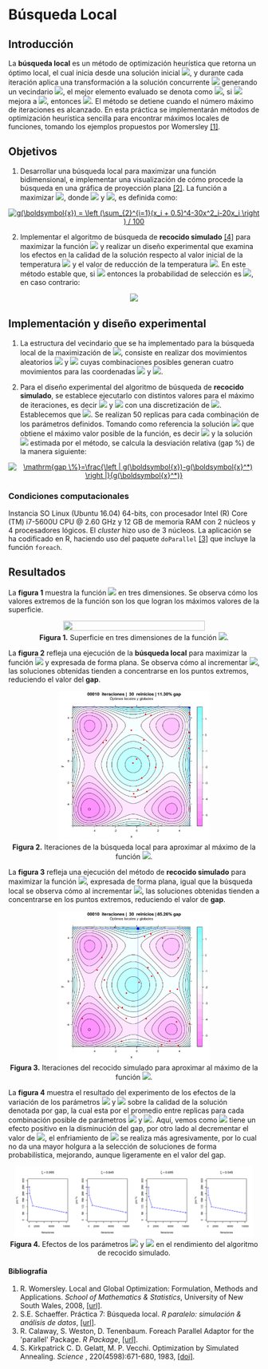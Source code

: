 # Búsqueda Local

## Introducción

La **búsqueda local** es un método de optimización heurística que retorna un óptimo local, el cual inicia desde una solución inicial <img src="https://latex.codecogs.com/gif.latex?x" />, y durante cada iteración aplica una transformación a la solución concurrente <img src="https://latex.codecogs.com/gif.latex?x" /> generando un vecindario <img src="https://latex.codecogs.com/gif.latex?N(x)" />, el mejor elemento evaluado se denota como <img src="https://latex.codecogs.com/gif.latex?x'" />, si <img src="https://latex.codecogs.com/gif.latex?f(x')" /> mejora a <img src="https://latex.codecogs.com/gif.latex?f(x)" />, entonces <img src="https://latex.codecogs.com/gif.latex?x=x'" />. El método se detiene cuando el número máximo de iteraciones es alcanzado. En esta práctica se implementarán métodos de optimización heurística sencilla para encontrar máximos locales de funciones, tomando los ejemplos propuestos por Womersley [\[1\]](#bibliograf%C3%ADa).

## Objetivos

1. Desarrollar una búsqueda local para maximizar una función bidimensional, e implementar una visualización de cómo procede la búsqueda en una gráfica de proyección plana [\[2\]](#bibliograf%C3%ADa). La función a maximizar <img src="https://latex.codecogs.com/gif.latex?g(\boldsymbol{x})">, donde <img src="https://latex.codecogs.com/gif.latex?\boldsymbol{x}\in\mathbb{R}^2"/> y <img src="https://latex.codecogs.com/gif.latex?-6\leq&space;g(\boldsymbol{x})\leq&space;5">, es definida como:

<p align="center">
<a href="https://www.codecogs.com/eqnedit.php?latex=g(\boldsymbol{x})&space;=&space;\left&space;(\sum_{2}^{i=1}(x_i&space;&plus;&space;0.5)^4-30x^2_i-20x_i&space;\right&space;)&space;/&space;100" target="_blank"><img src="https://latex.codecogs.com/gif.latex?g(\boldsymbol{x})&space;=&space;\left&space;(\sum_{2}^{i=1}(x_i&space;&plus;&space;0.5)^4-30x^2_i-20x_i&space;\right&space;)&space;/&space;100." title="g(\boldsymbol{x}) = \left (\sum_{2}^{i=1}(x_i + 0.5)^4-30x^2_i-20x_i \right ) / 100" /></a>
</p>

2. Implementar el algoritmo de búsqueda de **recocido simulado** [\[4\]](#bibliograf%C3%ADa) para maximizar la función <img src="https://latex.codecogs.com/gif.latex?g(\boldsymbol{x})"/> y realizar un diseño experimental que examina los efectos en la calidad de la solución respecto al valor inicial de la temperatura <img src="https://latex.codecogs.com/gif.latex?T"> y el valor de reducción de la temperatura <img src="https://latex.codecogs.com/gif.latex?\xi">. En este método estable que, si <img src="https://latex.codecogs.com/gif.latex?g(\boldsymbol{x}')>g(\boldsymbol{x})"/> entonces la probabilidad de selección es <img src="https://latex.codecogs.com/gif.latex?P(\boldsymbol{x},\boldsymbol{x}',T)=1"/>, en caso contrario:

<p align="center">
<img src="https://latex.codecogs.com/gif.latex?P(\boldsymbol{x}',\boldsymbol{x},T)=\exp(-(g(\boldsymbol{x})-g(\boldsymbol{x}'))/T)."/>  
</p>

## Implementación y diseño experimental

1. La estructura del vecindario que se ha implementado para la búsqueda local de la maximización de <img src="https://latex.codecogs.com/gif.latex?g(\boldsymbol{x})"/>, consiste en realizar dos movimientos aleatorios <img src="https://latex.codecogs.com/gif.latex?\inline&space;\Delta&space;x"/> y <img src="https://latex.codecogs.com/gif.latex?\inline&space;\Delta&space;y"> cuyas combinaciones posibles generan cuatro movimientos para las coordenadas <img src="https://latex.codecogs.com/gif.latex?x"/> y <img src="https://latex.codecogs.com/gif.latex?y"/>.

2. Para el diseño experimental del algoritmo de búsqueda de **recocido simulado**, se establece ejecutarlo con distintos valores para el máximo de iteraciones, es decir <img src="https://latex.codecogs.com/gif.latex?\inline&space;t_{\max}\in\left&space;\{&space;10,10^2,10^3,10^4&space;\right&space;\}"/> y <img src="https://latex.codecogs.com/gif.latex?\inline&space;\xi\in\left&space;\{&space;0.545,0.995&space;\right&space;\}"/> con una discretización de <img src="https://latex.codecogs.com/gif.latex?\inline&space;0.15"/>. Establecemos que <img src="https://latex.codecogs.com/gif.latex?T=t_{\max}"/>. Se realizan 50 replicas para cada combinación de los parámetros definidos. Tomando como referencia la solución <img src="https://latex.codecogs.com/gif.latex?\boldsymbol{x}^*"/> que obtiene el máximo valor posible de la función, es decir <img src="https://latex.codecogs.com/gif.latex?g(\boldsymbol{x}^*)\approx&space;1.30125"/> y la solución <img src="https://latex.codecogs.com/gif.latex?\boldsymbol{x}"/> estimada por el método, se calcula la desviación relativa (gap %) de la manera siguiente:

<p align="center">
<a href="https://www.codecogs.com/eqnedit.php?latex=\mathrm{gap&space;\%}=\frac{\left&space;|&space;g(\boldsymbol{x})-g(\boldsymbol{x}^*)&space;\right&space;|}{g(\boldsymbol{x}^*)}" target="_blank"><img src="https://latex.codecogs.com/gif.latex?\mathrm{gap&space;\%}=\frac{\left&space;|&space;g(\boldsymbol{x})-g(\boldsymbol{x}^*)&space;\right&space;|}{g(\boldsymbol{x}^*)}." title="\mathrm{gap \%}=\frac{\left | g(\boldsymbol{x})-g(\boldsymbol{x}^*) \right |}{g(\boldsymbol{x}^*)}" /></a>
</p>

### Condiciones computacionales
Instancia SO Linux (Ubuntu 16.04) 64-bits, con procesador Intel (R) Core (TM) i7-5600U CPU @ 2.60 GHz y 12 GB de memoria RAM con 2 núcleos y 4 procesadores lógicos. El <i>cluster</i> hizo uso de 3 núcleos. La aplicación se ha codificado en R, haciendo uso del paquete `doParallel` [\[3\]](#bibliograf%C3%ADa) que incluye la función `foreach`.

## Resultados
La **figura 1** muestra la función <img src="https://latex.codecogs.com/gif.latex?g(\boldsymbol{x})"> en tres dimensiones.  Se observa cómo los valores extremos de la función son los que logran los máximos valores de la superficie.

<p align="center">
<img src="https://github.com/dagoquevedo/parallelr/blob/master/P7/img/P7_A_2.gif" width="75%" height="75%"/><br>
<b>Figura 1.</b> Superficie en tres dimensiones de la función <img src="https://latex.codecogs.com/gif.latex?g(\boldsymbol{x})">.
</p>

La **figura 2** refleja una ejecución de la **búsqueda local** para maximizar la función <img src="https://latex.codecogs.com/gif.latex?\inline&g(\boldsymbol{x})"> y expresada de forma plana. Se observa cómo al incrementar <img src="https://latex.codecogs.com/gif.latex?t_{\max}">, las soluciones obtenidas tienden a concentrarse en los puntos extremos, reduciendo el valor del **gap**.

<p align="center">
<img src="https://github.com/dagoquevedo/parallelr/blob/master/P7/img/P7_A_1.gif" width="60%" height="60%"/><br>
<b>Figura 2.</b> Iteraciones de la búsqueda local para aproximar al máximo de la función <img src="https://latex.codecogs.com/gif.latex?g(\boldsymbol{x})">.
</p>

La **figura 3** refleja una ejecución del método de **recocido simulado** para maximizar la función <img src="https://latex.codecogs.com/gif.latex?\inline&g(\boldsymbol{x})">, expresada de forma plana, igual que la búsqueda local se observa cómo al incrementar <img src="https://latex.codecogs.com/gif.latex?t_{\max}">, las soluciones obtenidas tienden a concentrarse en los puntos extremos, reduciendo el valor de **gap**.

<p align="center">
<img src="https://github.com/dagoquevedo/parallelr/blob/master/P7/img/P7_B_1.gif" width="60%" height="60%"/><br>
<b>Figura 3.</b> Iteraciones del recocido simulado para aproximar al máximo de la función <img src="https://latex.codecogs.com/gif.latex?g(\boldsymbol{x})">.
</p>

La **figura 4** muestra el resultado del experimento de los efectos de la variación de los parámetros <img src="https://latex.codecogs.com/gif.latex?T"> y <img src="https://latex.codecogs.com/gif.latex?\xi"> sobre la calidad de la solución denotada por gap, la cual esta por el promedio entre replicas para cada combinación posible de parámetros <img src="https://latex.codecogs.com/gif.latex?T"> y <img src="https://latex.codecogs.com/gif.latex?(T,\xi)">. Aquí, vemos como <img src="https://latex.codecogs.com/gif.latex?T"> tiene un efecto positivo en la disminución del gap, por otro lado al decrementar el valor de <img src="https://latex.codecogs.com/gif.latex?\xi">, el enfriamiento de <img src="https://latex.codecogs.com/gif.latex?T"> se realiza más agresivamente, por lo cual no da una mayor holgura a la selección de soluciones de forma probabilística, mejorando, aunque ligeramente en el valor del gap.
 
<p align="center">
<img src="https://github.com/dagoquevedo/parallelr/blob/master/P7/img/P7_B_3.png" width="95%" height="95%"/><br>
<b>Figura 4.</b> Efectos de los parámetros <img src="https://latex.codecogs.com/gif.latex?T"> y <img src="https://latex.codecogs.com/gif.latex?\xi"> en el rendimiento del algoritmo de recocido simulado.
</p>


#### Bibliografía
1. R. Womersley. Local and Global Optimization: Formulation, Methods and Applications. <i>School of Mathematics & Statistics</i>, University of New South Wales, 2008, [\[url\]](http://web.maths.unsw.edu.au/~rsw/lgopt.pdf).
2. S.E. Schaeffer. Práctica 7: Búsqueda local. <i>R paralelo: simulación & análisis de datos</i>, [\[url\]](http://elisa.dyndns-web.com/teaching/comp/par/p7.html).
3. R. Calaway, S. Weston, D. Tenenbaum. Foreach Parallel Adaptor for the 'parallel' Package. <i>R Package</i>, [\[url\]](https://cran.r-project.org/web/packages/doParallel/doParallel.pdf).
4. S. Kirkpatrick C. D. Gelatt, M. P. Vecchi. Optimization by Simulated Annealing. <i>Science </i>, 220(4598):671-680, 1983, [\[doi\]](http://dx.doi.org/10.1126%2Fscience.220.4598.671).